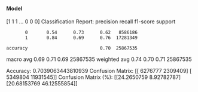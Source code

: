 #### Model
[1 1 1 ... 0 0 0]
Classification Report:
              precision    recall  f1-score   support

           0       0.54      0.73      0.62   8586186
           1       0.84      0.69      0.76  17281349

    accuracy                           0.70  25867535
   macro avg       0.69      0.71      0.69  25867535
weighted avg       0.74      0.70      0.71  25867535

Accuracy: 0.7039063443810939
Confusion Matrix:
[[ 6276777  2309409]
 [ 5349804 11931545]]
Confusion Matrix (%):
[[24.2650759   8.92782787]
 [20.68153769 46.12555854]]

